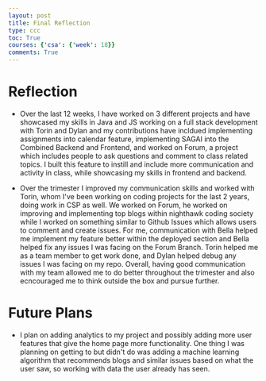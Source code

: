 ```yaml
---
layout: post
title: Final Reflection
type: ccc
toc: True
courses: {'csa': {'week': 18}}
comments: True
---
```


# Reflection
- Over the last 12 weeks, I have worked on 3 different projects and have showcased my skills in Java and JS working on a full stack development with Torin and Dylan and my contributions have incldued implementing assignments into calendar feature, implementing SAGAI into the Combined Backend and Frontend, and worked on Forum, a project which includes people to ask questions and comment to class related topics. I built this feature to instill and include more communication and activity in class, while showcasing my skills in frontend and backend.

- Over the trimester I improved my communication skills and worked with Torin, whom I've been working on coding projects for the last 2 years, doing work in CSP as well. We worked on Forum, he worked on improving and implementing top blogs within nighthawk coding society while I worked on something similar to Github Issues which allows users to comment and create issues. For me, communication with Bella helped me implement my feature better within the deployed section and Bella helped fix any issues I was facing on the Forum Branch. Torin helped me as a team member to get work done, and Dylan helped debug any issues I was facing on my repo. Overall, having good communication with my team allowed me to do better throughout the trimester and also ecncouraged me to think outside the box and pursue further. 

# Future Plans
- I plan on adding analytics to my project and possibly adding more user features that give the home page more functionality. One thing I was planning on getting to but didn't do was adding a machine learning algorithm that recommends blogs and similar issues based on what the user saw, so working with data the user already has seen. 
